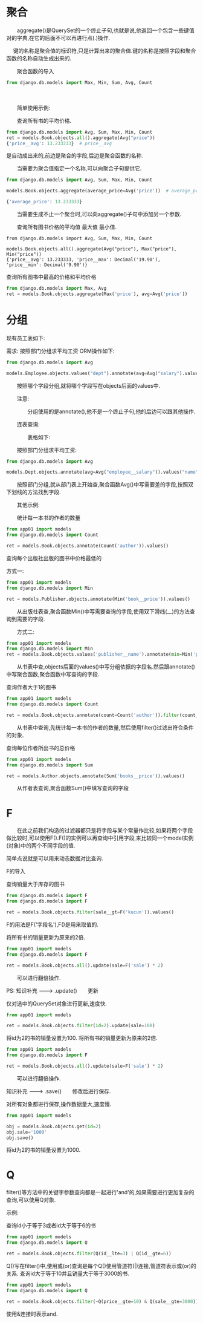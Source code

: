 
# 聚合

　　aggregate()是QuerySet的一个终止子句,也就是说,他返回一个包含一些键值对的字典,在它的后面不可以再进行点(.)操作.

 　  键的名称是聚合值的标识符,只是计算出来的聚合值.键的名称是按照字段和聚合函数的名称自动生成出来的.

　　聚合函数的导入


```python
from django.db.models import Max, Min, Sum, Avg, Count
```

　　

　　简单使用示例:

　　查询所有书的平均价格.


```python
from django.db.models import Avg, Sum, Max, Min, Count
ret = models.Book.objects.all().aggregate(Avg("price"))
{'price__avg': 13.233333}  # price__avg
```
 是自动成出来的,前边是聚合的字段,后边是聚合函数的名称.
　　

 　　当需要为聚合值指定一个名称,可以向聚合子句提供它.


```python
from django.db.models import Avg, Sum, Max, Min, Count

models.Book.objects.aggregate(average_price=Avg('price'))  # average_price

{'average_price': 13.233333}
```
　　当需要生成不止一个聚合时,可以向aggregate()子句中添加另一个参数.

　　查询所有图书价格的平均值 最大值 最小值.


```
from django.db.models import Avg, Sum, Max, Min, Count

models.Book.objects.all().aggregate(Avg("price"), Max("price"), Min("price"))
{'price__avg': 13.233333, 'price__max': Decimal('19.90'), 'price__min': Decimal('9.90')}
```

查询所有图书中最高的价格和平均价格


```python
from django.db.models import Max, Avg
ret = models.Book.objects.aggregate(Max('price'), avg=Avg('price'))
```

# 分组
现有员工表如下:

需求:
按照部门分组求平均工资
ORM操作如下:


```python
from django.db.models import Avg

models.Employee.objects.values("dept").annotate(avg=Avg("salary").values("dept", "avg")
```

　　按照哪个字段分组,就将哪个字段写在objects后面的values中.

　　注意:

　　　　分组使用的是annotate(),他不是一个终止子句,他的后边可以跟其他操作.

　　连表查询:

　　　　表格如下:

 　　按照部门分组求平均工资:


```python
from django.db.models import Avg

models.Dept.objects.annotate(avg=Avg("employee__salary")).values("name", "avg")
```

　　按照部门分组,就从部门表上开始查,聚合函数Avg()中写需要差的字段,按照双下划线的方法找到字段.

　　其他示例:

　　统计每一本书的作者的数量


```python
from app01 import models
from django.db.models import Count

ret = models.Book.objects.annotate(Count('author')).values()
```
查询每个出版社出版的图书中价格最低的

方式一:


```python
from app01 import models
from django.db.models import Min

ret = models.Publisher.objects.annotate(Min('book__price')).values()
```

　　从出版社表查,聚合函数Min()中写需要查询的字段,使用双下滑线(__)的方法查询到需要的字段.

 　　方式二:


```python
from app01 import models
from django.db.models import Min
ret = models.Book.objects.values('publisher__name').annotate(min=Min('price'))
```

　　从书表中查,objects后面的values()中写分组依据的字段名.然后跟annotate()中写聚合函数,聚合函数中写查询的字段.

查询作者大于1的图书


```python
from app01 import models
from django.db.models import Count

ret = models.Book.objects.annotate(count=Count('author')).filter(count__gt=1).values()
```
　　从书表中查询,先统计每一本书的作者的数量,然后使用filter()过滤出符合条件的对象.

查询每位作者所出书的总价格

```python
from app01 import models
from django.db.models import Sum

ret = models.Author.objects.annotate(Sum('books__price')).values()
```


　　从作者表查询,聚合函数Sum()中填写查询的字段

 

# F

 　　在此之前我们构造的过滤器都只是将字段与某个常量作比较,如果将两个字段做比较时,可以使用F().F()的实例可以再查询中引用字段,来比较同一个model实例(对象)中的两个不同字段的值.

简单点说就是可以用来动态数据对比查询.

F的导入

查询销量大于库存的图书

```python
from django.db.models import F
from django.db.models import F

ret = models.Book.objects.filter(sale__gt=F('kucun')).values()
```

F的用法是F('字段名'),F()是用来取值的.

将所有书的销量更新为原来的2倍.


```python
from app01 import models
from django.db.models import F

ret = models.Book.objects.all().update(sale=F('sale') * 2)
```
　　可以进行翻倍操作.

PS:
知识补充 ---> .update()　　更新

仅对选中的QuerySet对象进行更新,速度快.


```python
from app01 import models

ret = models.Book.objects.filter(id=2).update(sale=100)
```
将id为2的书的销量设置为100.
将所有书的销量更新为原来的2倍.


```python
from app01 import models
from django.db.models import F

ret = models.Book.objects.all().update(sale=F('sale') * 2)
```

 

　　可以进行翻倍操作.

 

知识补充 ---> .save()　　修改后进行保存.

对所有对象都进行保存,操作数据量大,速度慢.


```python
from app01 import models

obj = models.Book.objects.get(id=2)
obj.sale='1000'
obj.save()
```
将id为2的书的销量设置为1000.

# Q
filter()等方法中的关键字参数查询都是一起进行'and'的,如果需要进行更加复杂的查询,可以使用Q对象.

示例:

查询id小于等于3或者id大于等于6的书


```python
from app01 import models
from django.db.models import Q

ret = models.Book.objects.filter(Q(id__lte=3) | Q(id__gte=6))
```

Q()写在filter()中,使用或(or)查询是每个Q()使用管道符(|)连接,管道符表示或(or)的关系.
查询id大于等于10并且销量大于等于3000的书.


```python
from app01 import models
from django.db.models import Q

ret = models.Book.objects.filter(~Q(price__gte=10) & Q(sale__gte=3000)).values()
```
使用&连接时表示and.